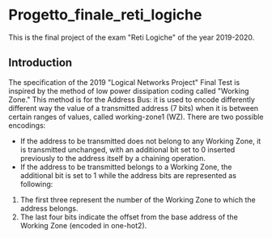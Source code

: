 # Progetto_finale_reti_logiche
This is the final project of the exam "Reti Logiche" of the year 2019-2020.

## Introduction

The specification of the 2019 "Logical Networks Project" Final Test is inspired by the method of low power dissipation coding called "Working Zone."
This method is for the Address Bus: it is used to encode differently different way the value of a transmitted address (7 bits) when it is between certain ranges of values, called working-zone1 (WZ).
There are two possible encodings:
- If the address to be transmitted does not belong to any Working Zone, it is transmitted unchanged, with an additional bit set to 0 inserted previously to the address itself by a chaining operation.
- If the address to be transmitted belongs to a Working Zone, the additional bit is set to 1 while the address bits are represented as
following:
1. The first three represent the number of the Working Zone to which the address belongs.
2. The last four bits indicate the offset from the base address of the
Working Zone (encoded in one-hot2).
